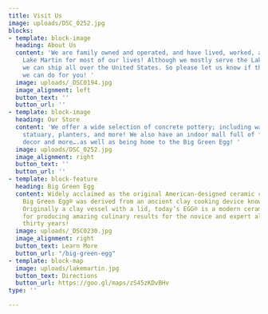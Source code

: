 ```yaml
---
title: Visit Us
image: uploads/DSC_0252.jpg
blocks:
- template: block-image
  heading: About Us
  content: 'We are family owned and operated, and have lived, worked, and played on
    Lake Martin for most of our lives! Although we mostly serve the Lake Martin area,
    we can ship all over the United States. So please let us know if there is anything
    we can do for you! '
  image: uploads/_DSC0194.jpg
  image_alignment: left
  button_text: ''
  button_url: ''
- template: block-image
  heading: Our Store
  content: 'We offer a wide selection of concrete pottery; including water fountains,
    statuary, planters, and more! We also have an indoor mall full of furniture, clothing,
    decor and more….as well as being home to the Big Green Egg! '
  image: uploads/DSC_0252.jpg
  image_alignment: right
  button_text: ''
  button_url: ''
- template: block-feature
  heading: Big Green Egg
  content: Widely acclaimed as the original American-designed ceramic cooker, the
    Big Green Egg® was derived from an ancient clay cooking device known as a “kamado”.
    Originally a clay vessel with a lid, today’s EGG® is a modern ceramic marvel known
    for producing amazing culinary results for the novice and expert alike for over
    thirty years!
  image: uploads/_DSC0230.jpg
  image_alignment: right
  button_text: Learn More
  button_url: "/big-green-egg"
- template: block-map
  image: uploads/lakemartin.jpg
  button_text: Directions
  button_url: https://goo.gl/maps/zS45zKDvBHv
type: ''

---
```

